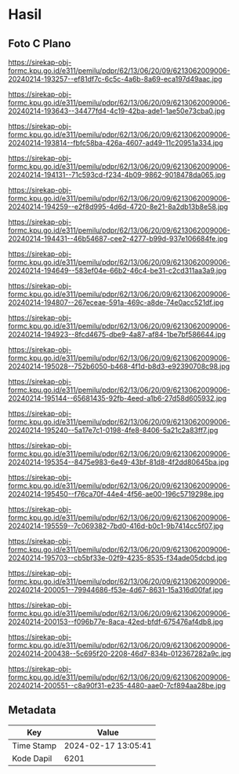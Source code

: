 # Hasil

## Foto C Plano

https://sirekap-obj-formc.kpu.go.id/e311/pemilu/pdpr/62/13/06/20/09/6213062009006-20240214-193257--ef81df7c-6c5c-4a6b-8a69-eca197d49aac.jpg

https://sirekap-obj-formc.kpu.go.id/e311/pemilu/pdpr/62/13/06/20/09/6213062009006-20240214-193643--34477fd4-4c19-42ba-ade1-1ae50e73cba0.jpg

https://sirekap-obj-formc.kpu.go.id/e311/pemilu/pdpr/62/13/06/20/09/6213062009006-20240214-193814--fbfc58ba-426a-4607-ad49-11c20951a334.jpg

https://sirekap-obj-formc.kpu.go.id/e311/pemilu/pdpr/62/13/06/20/09/6213062009006-20240214-194131--71c593cd-f234-4b09-9862-9018478da065.jpg

https://sirekap-obj-formc.kpu.go.id/e311/pemilu/pdpr/62/13/06/20/09/6213062009006-20240214-194259--e2f8d995-4d6d-4720-8e21-8a2db13b8e58.jpg

https://sirekap-obj-formc.kpu.go.id/e311/pemilu/pdpr/62/13/06/20/09/6213062009006-20240214-194431--46b54687-cee2-4277-b99d-937e106684fe.jpg

https://sirekap-obj-formc.kpu.go.id/e311/pemilu/pdpr/62/13/06/20/09/6213062009006-20240214-194649--583ef04e-66b2-46c4-be31-c2cd311aa3a9.jpg

https://sirekap-obj-formc.kpu.go.id/e311/pemilu/pdpr/62/13/06/20/09/6213062009006-20240214-194807--267eceae-591a-469c-a8de-74e0acc521df.jpg

https://sirekap-obj-formc.kpu.go.id/e311/pemilu/pdpr/62/13/06/20/09/6213062009006-20240214-194923--8fcd4675-dbe9-4a87-af84-1be7bf586644.jpg

https://sirekap-obj-formc.kpu.go.id/e311/pemilu/pdpr/62/13/06/20/09/6213062009006-20240214-195028--752b6050-b468-4f1d-b8d3-e92390708c98.jpg

https://sirekap-obj-formc.kpu.go.id/e311/pemilu/pdpr/62/13/06/20/09/6213062009006-20240214-195144--65681435-92fb-4eed-a1b6-27d58d605932.jpg

https://sirekap-obj-formc.kpu.go.id/e311/pemilu/pdpr/62/13/06/20/09/6213062009006-20240214-195240--5a17e7c1-0198-4fe8-8406-5a21c2a83ff7.jpg

https://sirekap-obj-formc.kpu.go.id/e311/pemilu/pdpr/62/13/06/20/09/6213062009006-20240214-195354--8475e983-6e49-43bf-81d8-4f2dd80645ba.jpg

https://sirekap-obj-formc.kpu.go.id/e311/pemilu/pdpr/62/13/06/20/09/6213062009006-20240214-195450--f76ca70f-44e4-4f56-ae00-196c5719298e.jpg

https://sirekap-obj-formc.kpu.go.id/e311/pemilu/pdpr/62/13/06/20/09/6213062009006-20240214-195559--7c069382-7bd0-416d-b0c1-9b7414cc5f07.jpg

https://sirekap-obj-formc.kpu.go.id/e311/pemilu/pdpr/62/13/06/20/09/6213062009006-20240214-195703--cb5bf33e-02f9-4235-8535-f34ade05dcbd.jpg

https://sirekap-obj-formc.kpu.go.id/e311/pemilu/pdpr/62/13/06/20/09/6213062009006-20240214-200051--79944686-f53e-4d67-8631-15a316d00faf.jpg

https://sirekap-obj-formc.kpu.go.id/e311/pemilu/pdpr/62/13/06/20/09/6213062009006-20240214-200153--f096b77e-8aca-42ed-bfdf-675476af4db8.jpg

https://sirekap-obj-formc.kpu.go.id/e311/pemilu/pdpr/62/13/06/20/09/6213062009006-20240214-200438--5c695f20-2208-46d7-834b-012367282a9c.jpg

https://sirekap-obj-formc.kpu.go.id/e311/pemilu/pdpr/62/13/06/20/09/6213062009006-20240214-200551--c8a90f31-e235-4480-aae0-7cf894aa28be.jpg


## Metadata

| Key        | Value               |
| ---------- | ------------------- |
| Time Stamp | 2024-02-17 13:05:41 |
| Kode Dapil | 6201                |



